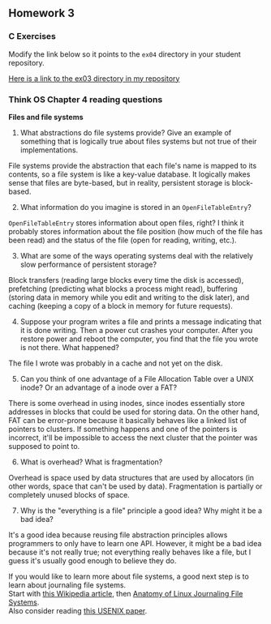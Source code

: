 ## Homework 3

### C Exercises

Modify the link below so it points to the `ex04` directory in your
student repository.

[Here is a link to the ex03 directory in my repository](https://github.com/yehemily/ExercisesInC/tree/master/exercises/ex03)

### Think OS Chapter 4 reading questions

**Files and file systems**

1) What abstractions do file systems provide?  Give an example of something that is logically 
true about files systems but not true of their implementations.

File systems provide the abstraction that each file's name is mapped to its contents, so a file system is like a key-value database. It logically makes sense that files are byte-based, but in reality, persistent storage is block-based.

2) What information do you imagine is stored in an `OpenFileTableEntry`?

`OpenFileTableEntry` stores information about open files, right? I think it probably stores information about the file position (how much of the file has been read) and the status of the file (open for reading, writing, etc.).

3) What are some of the ways operating systems deal with the relatively slow performance of persistent storage?

Block transfers (reading large blocks every time the disk is accessed), prefetching (predicting what blocks a process might read), buffering (storing data in memory while you edit and writing to the disk later), and caching (keeping a copy of a block in memory for future requests).

4) Suppose your program writes a file and prints a message indicating that it is done writing. 
Then a power cut crashes your computer.  After you restore power and reboot the computer, you find that the file you wrote is not there.  What happened?

The file I wrote was probably in a cache and not yet on the disk.

5) Can you think of one advantage of a File Allocation Table over a UNIX inode?  Or an advantage of a inode over a FAT?

There is some overhead in using inodes, since inodes essentially store addresses in blocks that could be used for storing data. On the other hand, FAT can be error-prone because it basically behaves like a linked list of pointers to clusters. If something happens and one of the pointers is incorrect, it'll be impossible to access the next cluster that the pointer was supposed to point to.

6) What is overhead?  What is fragmentation?

Overhead is space used by data structures that are used by allocators (in other words, space that can't be used by data). Fragmentation is partially or completely unused blocks of space.

7) Why is the "everything is a file" principle a good idea?  Why might it be a bad idea?

It's a good idea because reusing file abstraction principles allows programmers to only have to learn one API. However, it might be a bad idea because it's not really true; not everything really behaves like a file, but I guess it's usually good enough to believe they do.

If you would like to learn more about file systems, a good next step is to learn about journaling file systems.  
Start with [this Wikipedia article](https://en.wikipedia.org/wiki/Journaling_file_system), then 
[Anatomy of Linux Journaling File Systems](http://www.ibm.com/developerworks/library/l-journaling-filesystems/index.html).  
Also consider reading [this USENIX paper](https://www.usenix.org/legacy/event/usenix05/tech/general/full_papers/prabhakaran/prabhakaran.pdf).
